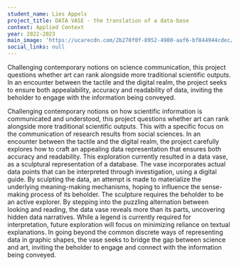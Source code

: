 ```yaml
---
student_name: Lies Appels
project_title: DATA VASE - the translation of a data-base
context: Applied Context
year: 2022-2023
main_image: 'https://ucarecdn.com/2b278f0f-8952-4900-aaf6-bf844944cdec/'
social_links: null
---
```

Challenging contemporary notions on science communication, this project questions whether art can rank alongside more traditional scientific outputs. In an encounter between the tactile and the digital realm, the project seeks to ensure both appealability, accuracy and readability of data, inviting the beholder to engage with the information being conveyed. 

Challenging contemporary notions on how scientific information is communicated and understood, this project questions whether art can rank alongside more traditional scientific outputs. This with a specific focus on the communication of research results from social sciences. In an encounter between the tactile and the digital realm, the project carefully explores how to craft an appealing data representation that ensures both accuracy and readability.
This exploration currently resulted in a data vase, as a sculptural representation of a database. The vase incorporates actual data points that can be interpreted through investigation, using a digital guide. By sculpting the data, an attempt is made to materialize the underlying meaning-making mechanisms, hoping to influence the sense-making process of its beholder. The sculpture requires the beholder to be an active explorer. By stepping into the puzzling alternation between looking and reading, the data vase reveals more than its parts, uncovering hidden data narratives. While a legend is currently required for interpretation, future exploration will focus on minimizing reliance on textual explanations. In going beyond the common discrete ways of representing data in graphic shapes, the vase seeks to bridge the gap between science and art, inviting the beholder to engage and connect with the information being conveyed.